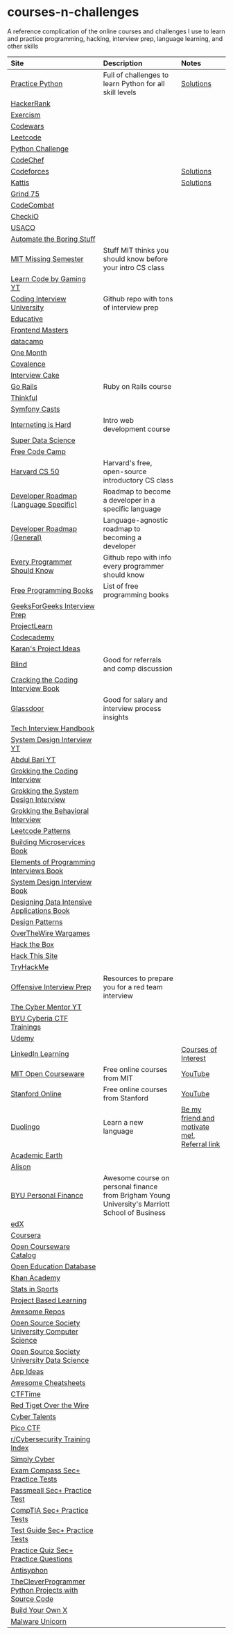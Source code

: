 # courses-n-challenges
A reference complication of the online courses and challenges I use to learn and practice programming, hacking, interview prep, language learning, and other skills

| Site | Description | Notes |
| :--- | :---------- | :---- |
| [Practice Python](https://www.practicepython.org/) | Full of challenges to learn Python for all skill levels | [Solutions](https://github.com/kahuku/practicepython.org_solutions) |
| [HackerRank](https://www.hackerrank.com/) | | |
| [Exercism](https://exercism.org/) | | |
| [Codewars](https://www.codewars.com/) | | |
| [Leetcode](https://leetcode.com/) | | |
| [Python Challenge](http://www.pythonchallenge.com/) | | |
| [CodeChef](https://www.codechef.com/) | | |
| [Codeforces](https://codeforces.com/) | | [Solutions](https://github.com/kahuku/competitive_programming/tree/main/codeforces) |
| [Kattis](https://open.kattis.com/) | | [Solutions](https://github.com/kahuku/competitive_programming/tree/main/kattis)|
| [Grind 75](https://www.techinterviewhandbook.org/grind75?hours=8) | | |
| [CodeCombat](https://codecombat.com/) | | |
| [CheckiO](https://checkio.org/) | | |
| [USACO](https://usaco.guide/) | | |
| [Automate the Boring Stuff](https://automatetheboringstuff.com/#toc) | | |
| [MIT Missing Semester](https://missing.csail.mit.edu/) | Stuff MIT thinks you should know before your intro CS class | |
| [Learn Code by Gaming YT](https://www.youtube.com/channel/UCD8vb6Bi7_K_78nItq5YITA) | | |
| [Coding Interview University](https://github.com/jwasham/coding-interview-university) | Github repo with tons of interview prep | |
| [Educative](https://www.educative.io/) | | |
| [Frontend Masters](https://frontendmasters.com/) | | |
| [datacamp](https://www.datacamp.com/) | | |
| [One Month](https://onemonth.com/) | | |
| [Covalence](https://covalence.io/) | | |
| [Interview Cake](https://www.interviewcake.com/) | | |
| [Go Rails](https://gorails.com/) | Ruby on Rails course | |
| [Thinkful](https://www.thinkful.com/) | | |
| [Symfony Casts](https://symfonycasts.com/) | | |
| [Interneting is Hard](https://www.internetingishard.com/) | Intro web development course | |
| [Super Data Science](https://www.superdatascience.com/home) | | |
| [Free Code Camp](https://www.freecodecamp.org/) | | |
| [Harvard CS 50](https://pll.harvard.edu/course/cs50-introduction-computer-science?delta=0) | Harvard's free, open-source introductory CS class | |
| [Developer Roadmap (Language Specific)](https://roadmap.sh/) | Roadmap to become a developer in a specific language | |
| [Developer Roadmap (General)](https://github.com/kamranahmedse/developer-roadmap) | Language-agnostic roadmap to becoming a developer | |
| [Every Programmer Should Know](https://github.com/mtdvio/every-programmer-should-know) | Github repo with info every programmer should know| |
| [Free Programming Books](https://github.com/EbookFoundation/free-programming-books) | List of free programming books | |
| [GeeksForGeeks Interview Prep](https://practice.geeksforgeeks.org/courses/complete-interview-preparation?utm_source=GfG&utm_medium=Home&utm_campaign=CIP_Submenu) | | |
| [ProjectLearn](https://projectlearn.io/) | | |
| [Codecademy](https://www.codecademy.com/) | | |
| [Karan's Project Ideas](https://github.com/karan/Projects) | | |
| [Blind](https://www.teamblind.com/) | Good for referrals and comp discussion | |
| [Cracking the Coding Interview Book](https://www.amazon.com/Cracking-Coding-Interview-Programming-Questions/dp/0984782850) | | |
| [Glassdoor](https://www.glassdoor.com/index.htm) | Good for salary and interview process insights | |
| [Tech Interview Handbook](https://www.techinterviewhandbook.org/) | | |
| [System Design Interview YT](https://www.youtube.com/c/SystemDesignInterview) | | |
| [Abdul Bari YT](https://www.youtube.com/channel/UCZCFT11CWBi3MHNlGf019nw) | | |
| [Grokking the Coding Interview](https://www.educative.io/courses/grokking-the-coding-interview) | | |
| [Grokking the System Design Interview](https://www.educative.io/courses/grokking-the-system-design-interview) | | |
| [Grokking the Behavioral Interview](https://www.educative.io/courses/grokking-the-behavioral-interview) | | |
| [Leetcode Patterns](https://seanprashad.com/leetcode-patterns/) | | |
| [Building Microservices Book](https://www.amazon.com/Building-Microservices-Designing-Fine-Grained-Systems/dp/1491950358) | | |
| [Elements of Programming Interviews Book](https://www.amazon.com/Elements-Programming-Interviews-Python-Insiders/dp/1537713949) | | |
| [System Design Interview Book](https://www.amazon.com/System-Design-Interview-insiders-Second/dp/B08CMF2CQF) | | |
| [Designing Data Intensive Applications Book](https://www.amazon.com/Designing-Data-Intensive-Applications-Reliable-Maintainable/dp/1449373321) | | |
| [Design Patterns](http://www.mcdonaldland.info/files/designpatterns/designpatternscard.pdf) | | |
| [OverTheWire Wargames](https://overthewire.org/wargames/) | | |
| [Hack the Box](https://www.hackthebox.com/) | | |
| [Hack This Site](https://www.hackthissite.org/) | | |
| [TryHackMe](https://tryhackme.com/) | | |
| [Offensive Interview Prep](https://github.com/WebBreacher/offensiveinterview) | Resources to prepare you for a red team interview | |
| [The Cyber Mentor YT](https://www.youtube.com/c/TheCyberMentor) | | |
| [BYU Cyberia CTF Trainings](https://github.com/BYU-CTF-group/ctf-training) | | |
| [Udemy](https://www.udemy.com/) | | |
| [LinkedIn Learning](https://www.linkedin.com/learning/?u=89682092) | | [Courses of Interest](https://github.com/kahuku/courses-n-challenges/tree/main/linkedin_learning) |
| [MIT Open Courseware](https://ocw.mit.edu/) | Free online courses from MIT | [YouTube](https://www.youtube.com/c/mitocw)|
| [Stanford Online](https://online.stanford.edu/) | Free online courses from Stanford | [YouTube](https://www.youtube.com/user/stanfordonline)|
| [Duolingo](https://www.duolingo.com/learn) | Learn a new language | [Be my friend and motivate me!](https://www.duolingo.com/profile/wilsonator02), [Referral link](https://invite.duolingo.com/BDHTZTB5CWWKSS2M3UJRNX4V3I) |
| [Academic Earth](https://academicearth.org/online-college-courses/) | | |
| [Alison](https://alison.com/courses) | | |
| [BYU Personal Finance](https://personalfinance.byu.edu/) | Awesome course on personal finance from Brigham Young University's Marriott School of Business| |
| [edX](https://www.edx.org/) | | |
| [Coursera](https://www.coursera.org/?ranMID=40328&ranEAID=TnL5HPStwNw&ranSiteID=TnL5HPStwNw-4b43b5qZrfcwab151jUU2g&siteID=TnL5HPStwNw-4b43b5qZrfcwab151jUU2g&utm_content=10&utm_medium=partners&utm_source=linkshare&utm_campaign=TnL5HPStwNw) | | |
| [Open Courseware Catalog](https://www.cccoer.org/using-oer/find-oer/open-courseware/) | | |
| [Open Education Database](https://oedb.org/open/) | | |
| [Khan Academy](https://www.khanacademy.org/profile/me/courses?learn=1) | | |
| [Stats in Sports](https://github.com/zbinney/Stats_in_Sports_2021) | | |
| [Project Based Learning](https://github.com/practical-tutorials/project-based-learning) | | |
| [Awesome Repos](https://github.com/pawelborkar/awesome-repos) | | |
| [Open Source Society University Computer Science](https://github.com/ossu/computer-science) | | |
| [Open Source Society University Data Science](https://github.com/ossu/data-science) | | |
| [App Ideas](https://github.com/florinpop17/app-ideas) | | |
| [Awesome Cheatsheets](https://github.com/LeCoupa/awesome-cheatsheets) | | |
| [CTFTime](https://ctftime.org/) | | |
| [Red Tiget Over the Wire](http://redtiger.labs.overthewire.org/) | | |
| [Cyber Talents](https://cybertalents.com/challenges/) | | |
| [Pico CTF](https://play.picoctf.org/practice/challenge/68?category=2&page=1) | | |
| [r/Cybersecurity Training Index](https://www.reddit.com/r/cybersecurity/wiki/training/?utm_source=share&utm_medium=ios_app&utm_name=iossmf) | | |
| [Simply Cyber](https://www.simplycyber.io/free-cyber-resources) | | |
| [Exam Compass Sec+ Practice Tests](https://www.examcompass.com/comptia/security-plus-certification/free-security-plus-practice-tests) | | |
| [Passmeall Sec+ Practice Test](https://passemall.com/free-comptia-security-practice-test) | | |
| [CompTIA Sec+ Practice Tests](https://www.comptia.org/training/resources/practice-tests) | | |
| [Test Guide Sec+ Practice Tests](https://www.test-guide.com/free-comptia-security-plus-practice-tests.html) | | |
| [Practice Quiz Sec+ Practice Questions](https://practicequiz.com/comptia-security+-exam-prep) | | |
| [Antisyphon](https://www.antisyphontraining.com/) | | |
| [TheCleverProgrammer Python Projects with Source Code](https://thecleverprogrammer.com/2021/01/14/python-projects-with-source-code/) | | |
| [Build Your Own X](https://github.com/codecrafters-io/build-your-own-x/) | | |
| [Malware Unicorn](https://malwareunicorn.org/#/) | | |
